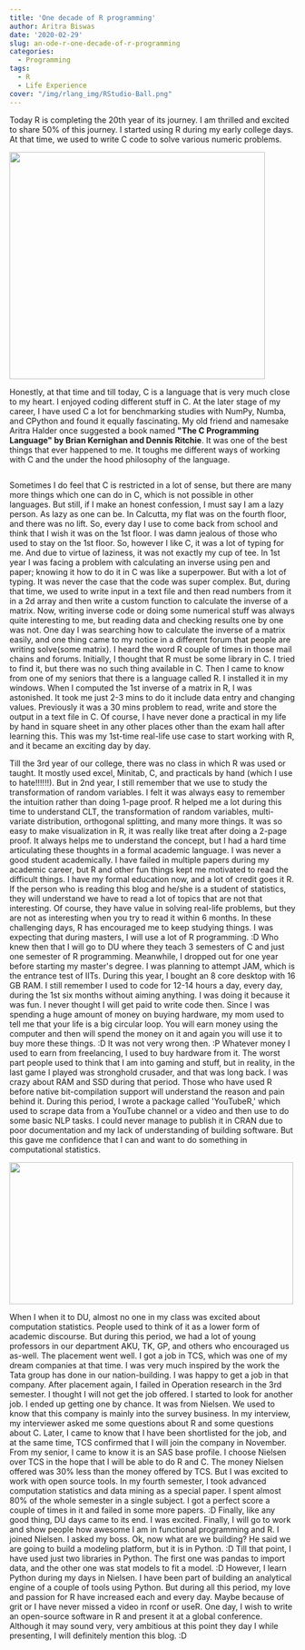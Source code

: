 ```yaml
---
title: 'One decade of R programming'
author: Aritra Biswas
date: '2020-02-29'
slug: an-ode-r-one-decade-of-r-programming
categories:
  - Programming
tags:
  - R
  - Life Experience
cover: "/img/rlang_img/RStudio-Ball.png"
---
```


Today R is completing the 20th year of its journey. I am thrilled and excited to share 50% of this journey. I started using R during my early college days. At that time, we used to write C code to solve various numeric problems. 

<!--more-->


<img src="/img/rlang_img/20years_of_R_v1.jpg" alt="" width="450px" height="400px"/>

Honestly, at that time and till today, C is a language that is very much close to my heart. I enjoyed coding different stuff in C. At the later stage of my career, I have used C a lot for benchmarking studies with NumPy, Numba, and CPython and found it equally fascinating. My old friend and namesake Aritra Halder once suggested a book named __"The C Programming Language" by Brian Kernighan and Dennis Ritchie__. It was one of the best things that ever happened to me. It toughs me different ways of working with C and the under the hood philosophy of the language.

<img src="/img/rlang_img/the_c_programming_language.jpg" alt="">

Sometimes I do feel that C is restricted in a lot of sense, but there are many more things which one can do in C, which is not possible in other languages. But still, if I make an honest confession, I must say I am a lazy person. As lazy as one can be. In Calcutta, my flat was on the fourth floor, and there was no lift. So, every day I use to come back from school and think that I wish it was on the 1st floor. I was damn jealous of those who used to stay on the 1st floor. So, however I like C, it was a lot of typing for me. And due to virtue of laziness, it was not exactly my cup of tee. In 1st year I was facing a problem with calculating an inverse using pen and paper; knowing it how to do it in C was like a superpower. But with a lot of typing. It was never the case that the code was super complex. But, during that time, we used to write input in a text file and then read numbers from it in a 2d array and then write a custom function to calculate the inverse of a matrix. Now, writing inverse code or doing some numerical stuff was always quite interesting to me, but reading data and checking results one by one was not. One day I was searching how to calculate the inverse of a matrix easily, and one thing came to my notice in a different forum that people are writing solve(some matrix). I heard the word R couple of times in those mail chains and forums. Initially, I thought that R must be some library in C. I tried to find it, but there was no such thing available in C. Then I came to know from one of my seniors that there is a language called R. I installed it in my windows. When I computed the 1st inverse of a matrix in R, I was astonished. It took me just 2-3 mins to do it include data entry and changing values. Previously it was a 30 mins problem to read, write and store the output in a text file in C. Of course, I have never done a practical in my life by hand in square sheet in any other places other than the exam hall after learning this. This was my 1st-time real-life use case to start working with R, and it became an exciting day by day. 



Till the 3rd year of our college, there was no class in which R was used or taught. It mostly used excel, Minitab, C, and practicals by hand (which I use to hate!!!!!!). But in 2nd year, I still remember that we use to study the transformation of random variables. I felt it was always easy to remember the intuition rather than doing 1-page proof. R helped me a lot during this time to understand CLT, the transformation of random variables, multi-variate distribution, orthogonal splitting, and many more things. It was so easy to make visualization in R, it was really like treat after doing a 2-page proof. It always helps me to understand the concept, but I had a hard time articulating these thoughts in a formal academic language. I was never a good student academically. I have failed in multiple papers during my academic career, but R and other fun things kept me motivated to read the difficult things. I have my formal education now, and a lot of credit goes it R. If the person who is reading this blog and he/she is a student of statistics, they will understand we have to read a lot of topics that are not that interesting. Of course, they have value in solving real-life problems, but they are not as interesting when you try to read it within 6 months. In these challenging days, R has encouraged me to keep studying things. I was expecting that during masters, I will use a lot of R programming. :D Who knew then that I will go to DU where they teach 3 semesters of C and just one semester of R programming. Meanwhile, I dropped out for one year before starting my master's degree. I was planning to attempt JAM, which is the entrance test of IITs. During this year, I bought an 8 core desktop with 16 GB RAM. I still remember I used to code for 12-14 hours a day, every day, during the 1st six months without aiming anything. I was doing it because it was fun. I never thought I will get paid to write code then. Since I was spending a huge amount of money on buying hardware, my mom used to tell me that your life is a big circular loop. You will earn money using the computer and then will spend the money on it and again you will use it to buy more these things. :D It was not very wrong then. :P Whatever money I used to earn from freelancing, I used to buy hardware from it. The worst part people used to think that I am into gaming and stuff, but in reality, in the last game I played was stronghold crusader, and that was long back. I was crazy about RAM and SSD during that period. Those who have used R before native bit-compilation support will understand the reason and pain behind it. During this period, I wrote a package called 'YouTubeR,' which used to scrape data from a YouTube channel or a video and then use to do some basic NLP tasks. I could never manage to publish it in CRAN due to poor documentation and my lack of understanding of building software. But this gave me confidence that I can and want to do something in computational statistics.

<img src="/img/rlang_img/useR-large.png" alt="" width="500px" height="250px"/>

When I when it to DU, almost no one in my class was excited about computation statistics. People used to think of it as a lower form of academic discourse. But during this period, we had a lot of young professors in our department AKU, TK, GP, and others who encouraged us as-well. The placement went well. I got a job in TCS, which was one of my dream companies at that time. I was very much inspired by the work the Tata group has done in our nation-building. I was happy to get a job in that company. After placement again, I failed in Operation research in the 3rd semester. I thought I will not get the job offered. I started to look for another job. I ended up getting one by chance. It was from Nielsen. We used to know that this company is mainly into the survey business. In my interview, my interviewer asked me some questions about R and some questions about C. Later, I came to know that I have been shortlisted for the job, and at the same time, TCS confirmed that I will join the company in November. From my senior, I came to know it is an SAS base profile. I choose Nielsen over TCS in the hope that I will be able to do R and C. The money Nielsen offered was 30% less than the money offered by TCS. But I was excited to work with open source tools. In my fourth semester, I took advanced computation statistics and data mining as a special paper. I spent almost 80% of the whole semester in a single subject. I got a perfect score a couple of times in it and failed in some more papers. :D Finally, like any good thing, DU days came to its end. I was excited. Finally, I will go to work and show people how awesome I am in functional programming and R. I joined Nielsen. I asked my boss. Ok, now what are we building? He said we are going to build a modeling platform, but it is in Python. :D Till that point, I have used just two libraries in Python. The first one was pandas to import data, and the other one was stat models to fit a model. :D However, I learn Python during my days in Nielsen. I have been part of building an analytical engine of a couple of tools using Python. But during all this period, my love and passion for R have increased each and every day. Maybe because of grit or I have never missed a video in rconf or useR. One day, I wish to write an open-source software in R and present it at a global conference. Although it may sound very, very ambitious at this point they day I while presenting, I will definitely mention this blog. :D

<img src="img/rlang_img/tenor.gif" alt="">
